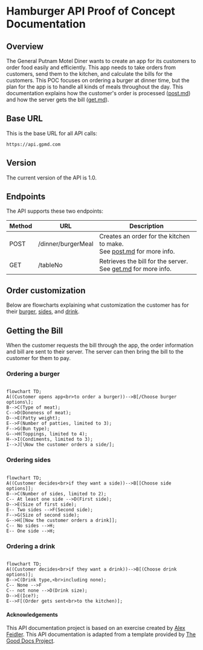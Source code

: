 # Hamburger API Proof of Concept Documentation

## Overview

The General Putnam Motel Diner wants to create an app for its customers to order food easily and efficiently. This app needs to take orders from customers, send them to the kitchen, and calculate the bills for the customers. This POC focuses on ordering a burger at dinner time, but the plan for the app is to handle all kinds of meals throughout the day. This documentation explains how the customer's order is processed ([post.md](post.md)) and how the server gets the bill ([get.md](get.md)).

## Base URL

This is the base URL for all API calls:

```
https://api.gpmd.com
```

## Version

The current version of the API is 1.0.

## Endpoints

The API supports these two endpoints:

| Method | URL                | Description                              |
|--------|--------------------|------------------------------------------|
| POST   | /dinner/burgerMeal | Creates an order for the kitchen to make.<br>See [post.md](post.md) for more info. |
| GET    | /tableNo           | Retrieves the bill for the server.<br>See [get.md](get.md) for more info.        |

## Order customization

Below are flowcharts explaining what customization the customer has for their [burger](#ordering-a-burger), [sides](#ordering-sides), and [drink](#ordering-a-drink).

## Getting the Bill

When the customer requests the bill through the app, the order information and bill are sent to their server. The server can then bring the bill to the customer for them to pay. 

###  Ordering a burger
```mermaid

flowchart TD;
A((Customer opens app<br>to order a burger))-->B[/Choose burger options\];
B-->C(Type of meat);
C-->D(Doneness of meat);
D-->E(Patty weight);
E-->F(Number of patties, limited to 3);
F-->G(Bun type);
G-->H(Toppings, limited to 4);
H-->I(Condiments, limited to 3);
I-->J[\Now the customer orders a side/];

```

### Ordering sides
```mermaid

flowchart TD;
A((Customer decides<br>if they want a side))-->B[[Choose side options]];
B-->C(Number of sides, limited to 2);
C-- At least one side -->D(First side);
D-->E(Size of first side);
E-- Two sides -->F(Second side);
F-->G(Size of second side);
G-->H[[Now the customer orders a drink]];
C-- No sides -->H;
E-- One side -->H;

```

### Ordering a drink
```mermaid

flowchart TD;
A((Customer decides<br>if they want a drink))-->B[(Choose drink options)];
B-->C(Drink type,<br>including none);
C-- None -->F
C-- not none -->D(Drink size);
D-->E(Ice?);
E-->F[(Order gets sent<br>to the kitchen)];

```

#### Acknowledgements
This API documentation project is based on an exercise created by <a href="https://www.linkedin.com/feed/update/urn:li:activity:6626465471241732096/">Alex Feidler</a>. This API documentation is adapted from a template provided by <a href="https://thegooddocsproject.dev/">The Good Docs Project</a>.
